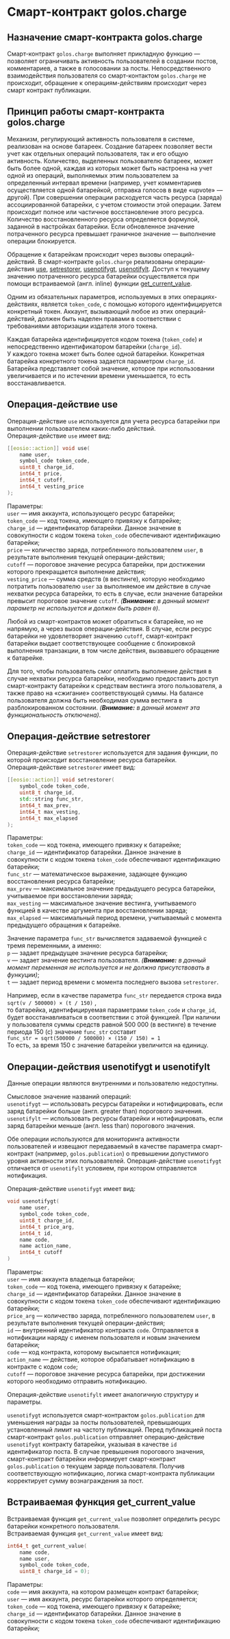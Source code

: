 ﻿# Смарт-контракт golos.charge 

## Назначение смарт-контракта golos.charge

Смарт-контракт `golos.charge` выполняет прикладную функцию — позволяет ограничивать активность пользователей в создании постов, комментариев, а также в голосовании за посты. Непосредственного взаимодействия пользователя со смарт-контактом `golos.charge` не происходит, обращение к операциям-действиям происходит через смарт контракт публикации.  

## Принцип работы смарт-контракта golos.charge
Механизм, регулирующий активность пользователя в системе, реализован на основе батареек. Создание батареек позволяет вести учет как отдельных операций пользователя, так и его общую активность. Количество, выделенных пользователю батареек, может быть более одной, каждая из которых может быть настроена на учет одной из операций, выполняемых этим пользователем за определенный интервал времени (например, учет комментариев осуществляется одной батарейкой, отправка голосов в виде «upvote» — другой). При совершении операции расходуется часть ресурса (заряда) ассоциированной батарейки, с учетом стоимости этой операции. Затем происходит полное или частичное восстановление этого ресурса. Количество восстановленного ресурса определяется формулой, заданной в настройках батарейки. Если обновленное значение потраченного ресурса превышает граничное значение — выполнение операции блокируется.  

Обращение к батарейкам происходит через вызовы операций-действий. В смарт-контракте `golos.charge` реализованы операции-действия [use](#операция-действие-use), [setrestorer](#операция-действие-setrestorer), [usenotifygt](#операции-действия-usenotifygt-и-usenotifylt), [usenotifylt](#операции-действия-usenotifygt-и-usenotifylt). Доступ к текущему значению потраченного ресурса батарейки осуществляется при помощи встраиваемой (англ. inline) функции [get_current_value](#встраиваемая-функция-get_current_value).  

Одним из обязательных параметров, используемых в этих операциях-действиях, является `token_code`, с помощью которого идентифицируется конкретный токен. Аккаунт, вызывающий любое из этих операций-действий, должен быть наделен правами в соответствии с требованиями авторизации издателя этого токена.  

Каждая батарейка идентифицируется кодом токена (`token_code`) и непосредственно идентификатором батарейки (`charge_id`).   
У каждого токена может быть более одной батарейки. Конкретная батарейка конкретного токена задается параметром `charge_id`. Батарейка представляет собой значение, которое при использовании увеличивается и по истечении времени уменьшается, то есть восстанавливается.  


## Операция-действие use
Операция-действие `use` используется для учета ресурса батарейки при выполнении пользователем каких-либо действий.  
Операция-действие `use` имеет вид:
```cpp
[[eosio::action]] void use(
    name user,
    symbol_code token_code,
    uint8_t charge_id,
    int64_t price,
    int64_t cutoff,
    int64_t vesting_price
);
```
Параметры:  
`user` — имя аккаунта, использующего ресурс батарейки;  
`token_code` — код токена, имеющего привязку к батарейке;  
`charge_id` — идентификатор батарейки. Данное значение в совокупности с кодом токена `token_code` обеспечивают идентификацию батарейки;  
`price` — количество заряда, потребленного пользователем `user`, в результате выполнения текущей операции-действия;  
`cutoff` — пороговое значение ресурса батарейки, при достижении которого прекращается выполнение действия;   
`vesting_price` — сумма средств (в вестинге), которую необходимо потратить пользователю `user` за выполняемое им действие в случае нехватки ресурса батарейки, то есть в случае, если значение батарейки превысит пороговое значение `cutoff`. *(**Внимание:** в данный момент параметр не используется и должен быть равен `0`)*.  

Любой из смарт-контрактов может обратиться к батарейке, но не напрямую, а через вызов операции-действия. В случае, если ресурс батарейки не удовлетворяет значению `cutoff`, смарт-контракт батарейки выдает соответствующее сообщение с блокировкой выполнения транзакции, в том числе действия, вызвавшего обращение к батарейке.  

Для того, чтобы пользователь смог оплатить выполнение действия в случае нехватки ресурса батарейки, необходимо предоставить доступ смарт-контракту батарейки к средствам вестинга этого пользователя, а также право на «сжигание» соответствующей суммы. На балансе пользователя должна быть необходимая сумма вестинга в разблокированном состоянии. *(**Внимание:** в данный момент эта функциональность отключена)*.  

## Операция-действие setrestorer
Операция-действие `setrestorer` используется для задания функции, по которой происходит восстановление ресурса батарейки.  
Операция-действие `setrestorer` имеет вид:
```cpp
[[eosio::action]] void setrestorer(
    symbol_code token_code,
    uint8_t charge_id,
    std::string func_str,
    int64_t max_prev,
    int64_t max_vesting,
    int64_t max_elapsed
);
```
Параметры:  
`token_code` — код токена, имеющего привязку к батарейке;  
`charge_id` — идентификатор батарейки. Данное значение в совокупности с кодом токена `token_code` обеспечивают идентификацию батарейки;  
`func_str` — математическое выражение, задающее функцию восстановления ресурса батарейки;   
`max_prev` — максимальное значение предыдущего ресурса батарейки, учитываемое при восстановлении заряда;  
`max_vesting` — максимальное значение вестинга, учитываемого функцией в качестве аргумента при восстановлении заряда;  
`max_elapsed` — максимальный период времени, учитываемый с момента предыдущего обращения к батарейке.  

Значение параметра `func_str` вычисляется задаваемой функцией с тремя переменными, а именно:  
`p` — задает предыдущее значение ресурса батарейки;  
`v` — задает значение вестинга пользователя. *(**Внимание:** в данный момент переменная не используется и не должна присутствовать в функуции)*;  
`t` — задает период времени с момента последнего вызова `setrestorer`.  
 
Например, если в качестве параметра `func_str` передается строка вида   
`sqrt(v / 500000) × (t / 150)` ,   
то батарейка, идентифицируемая параметрами `token_code` и  `charge_id`, будет восстанавливаться в соответствии с этой функцией. При наличии у пользователя суммы средств равной 500 000 (в вестинге)  в течение периода 150 (с) значение `func_str` составит  
`func_str = sqrt(500000 / 500000) × (150 / 150) = 1`  
То есть, за время 150 с значение батарейки увеличится на единицу. 

## Операции-действия usenotifygt и usenotifylt
Данные операции являются внутренними и пользователю недоступны.  

Смысловое значение названий операций:  
`usenotifygt` — использовать ресурсы батарейки и нотифицировать, если заряд батарейки больше (англ. greater than) порогового значения.  
`usenotifylt` — использовать ресурсы батарейки и нотифицировать, если заряд батарейки меньше (англ. less than) порогового значения.  

Обе операции используются для мониторинга активности пользователей и извещают передаваемый в качестве параметра смарт-контракт (например, `golos.publication`) о превышении допустимого уровня активности этих пользователей. Операция-действие `usenotifygt` отличается от `usenotifylt` условием, при котором отправляется нотификация.

Операция-действие `usenotifygt` имеет вид:
```cpp
void usenotifygt(
    name user,
    symbol_code token_code,
    uint8_t charge_id,
    int64_t price_arg,
    int64_t id,
    name code,
    name action_name,
    int64_t cutoff
)
```
Параметры:  
`user` — имя аккаунта владельца батарейки;  
`token_code` — код токена, имеющего привязку к батарейке;  
`charge_id` — идентификатор батарейки. Данное значение в совокупности с кодом токена `token_code` обеспечивают идентификацию батарейки;  
`price_arg` —  количество заряда, потребленного пользователем `user`, в результате выполнения текущей операции-действия;  
`id` — внутренний идентификатор контракта `code`. Отправляется в нотификации наряду с именем пользователя и новым значением батарейки;  
`code` — код контракта, которому высылается нотификация;  
`action_name` — действие, которое обрабатывает нотификацию в контракте с кодом `code`;  
`cutoff` — пороговое значение ресурса батарейки, при достижении которого необходимо отправить нотификацию.  

Операция-действие `usenotifylt` имеет аналогичную структуру и параметры.  

`usenotifygt` используется смарт-контрактом `golos.publication` для уменьшения награды за посты пользователей, превышающих установленный лимит на частоту публикаций. Перед публикацией поста смарт-контракт `golos.publication` отправляет операцию-действие `usenotifygt` контракту батарейки, указывая в качестве `id` идентификатор поста. В случае превышения порогового значения, смарт-контракт батарейки информирует смарт-контракт `golos.publication` о текущем заряде пользователя. Получив соответствующую нотификацию, логика смарт-контракта публикации корректирует сумму вознаграждения за пост.

## Встраиваемая функция get_current_value 
Встраиваемая функция `get_current_value` позволяет определить ресурс батарейки конкретного пользователя.   
Встраиваемая функция `get_current_value` имеет вид: 
```cpp 
int64_t get_current_value( 
    name code, 
    name user, 
    symbol_code token_code, 
    uint8_t charge_id = 0); 
``` 
Параметры:   
`code` — имя аккаунта, на котором размещен контракт батарейки;   
`user` — имя аккаунта, ресурс батарейки которого определяется;   
`token_code` — код токена, имеющего привязку к батарейке;   
`charge_id` — идентификатор батарейки. Данное значение в совокупности с кодом токена `token_code` обеспечивают идентификацию батарейки;   


